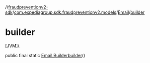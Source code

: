 //[fraudpreventionv2-sdk](../../../index.md)/[com.expediagroup.sdk.fraudpreventionv2.models](../index.md)/[Email](index.md)/[builder](builder.md)

# builder

[JVM]\

public final static [Email.Builder](-builder/index.md)[builder](builder.md)()
